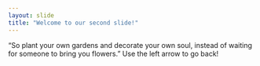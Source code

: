 ```yaml
---
layout: slide
title: "Welcome to our second slide!"
---
```

“So plant your own gardens and decorate your own soul, instead of waiting for someone to bring you flowers.”
Use the left arrow to go back!
